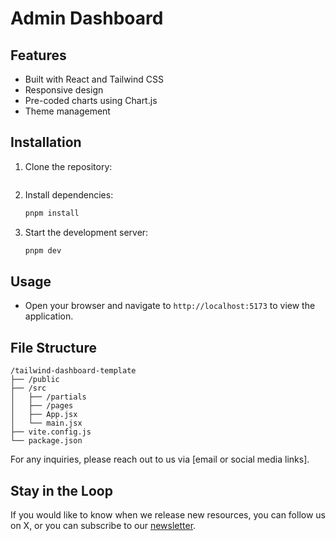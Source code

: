 # Admin Dashboard




## Features
- Built with React and Tailwind CSS
- Responsive design
- Pre-coded charts using Chart.js
- Theme management

## Installation
1. Clone the repository:
   ```bash

   ```
2. Install dependencies:
   ```bash
   pnpm install
   ```
3. Start the development server:
   ```bash
   pnpm dev
   ```

## Usage
- Open your browser and navigate to `http://localhost:5173` to view the application.

## File Structure
```
/tailwind-dashboard-template
├── /public
├── /src
│   ├── /partials
│   ├── /pages
│   ├── App.jsx
│   └── main.jsx
├── vite.config.js
└── package.json
```

For any inquiries, please reach out to us via [email or social media links].

## Stay in the Loop
If you would like to know when we release new resources, you can follow us on X, or you can subscribe to our [newsletter](https://mosaic.com/newsletter/).
